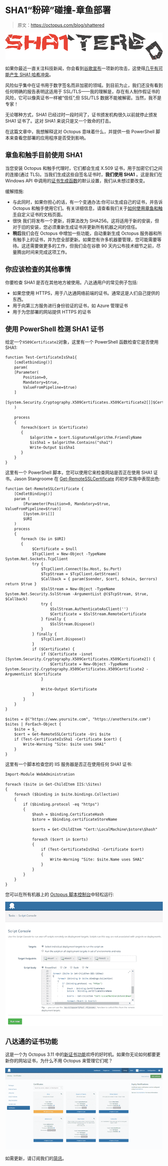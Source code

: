# SHA1“粉碎”碰撞-章鱼部署

> 原文：<https://octopus.com/blog/shattered>

[![SHA1ttered logo](img/0369d5f66e5c1a4984c6b0b4dd78003b.png)](#)

如果你最近一直关注科技新闻，你会看到[谷歌宣布](https://security.googleblog.com/2017/02/announcing-first-sha1-collision.html)一项新的攻击，这使得[几乎有可能产生 SHA1 哈希冲突](http://shattered.io/)。

风险似乎集中在证书用于数字签名而非加密的领域。到目前为止，我们还没有看到任何明确的报告表明这适用于 SSL/TLS——我的理解是，存在有人制作假证书的风险，它可以像真证书一样被“信任”,但 SSL/TLS 数据不能被解密。当然，我不是专家！

无论哪种方式，SHA1 已经过时一段时间了，证书颁发机构很久以前就停止颁发 SHA1 证书了。这对 SHA1 来说只是又一个致命的打击。

在这篇文章中，我想解释这对 Octopus 意味着什么，并提供一些 PowerShell 脚本来查看您部署的应用程序是否受到影响。

## 章鱼和触手目前使用 SHA1

当您安装 Octopus 和触手代理时，它们都会生成 X.509 证书，用于加密它们之间的连接(通过 TLS)。当我们生成这些自签名证书时，**我们使用 SHA1** 。这是我们在 Windows API 中调用的[证书生成函数](https://msdn.microsoft.com/en-us/library/windows/desktop/aa376039(v=vs.85).aspx)的默认设置，我们从未想过要改变。

缓解措施:

*   与此同时，如果你担心的话，有一个变通办法:你可以生成自己的证书，并告诉 Octopus 和触手使用它们。有关详细信息，请查看我们关于[如何使用章鱼和触手](https://octopus.com/docs/security/octopus-tentacle-communication/custom-certificates-with-octopus-server-and-tentacle)自定义证书的文档页面。
*   很快
    我们将发布一个更新，将算法改为 SHA256。这将适用于新的安装，但对于旧的安装，您必须重新生成证书并更新所有机器之间的信任。
*   **稍后**我们会在 Octopus 中增加一些功能，自动重新生成 Octopus 服务器和所有触手上的证书，并为您全部更新。如果您有许多机器要管理，您可能需要等待。这还需要做更多的工作，但我们会在谷歌 90 天内公布技术细节之前，尽量腾出时间来完成这项工作。

## 你应该检查的其他事情

你要检查 SHA1 是否在其他地方被使用。八达通用户的常见例子包括:

*   如果您使用 HTTPS，用于八达通网络前端的证书。通常这是人们自己提供的东西。
*   用于向第三方服务进行身份验证的证书，如 Azure 管理证书
*   用于为您部署的网站提供 HTTPS 的证书

## 使用 PowerShell 检测 SHA1 证书

给定一个`X509Certificate2`对象，这里有一个 PowerShell 函数检查它是否使用 SHA1:

```
function Test-CertificateIsSha1{
    [cmdletbinding()]
    param(  
    [Parameter(
        Position=0, 
        Mandatory=$true, 
        ValueFromPipeline=$true)
    ]
    [System.Security.Cryptography.X509Certificates.X509Certificate2[]]$Certificate
    ) 

    process 
    {
       foreach($cert in $Certificate)
       {
           $algorithm = $cert.SignatureAlgorithm.FriendlyName
           $isSha1 = $algorithm.Contains("sha1")
           Write-Output $isSha1
       }
    }
} 
```

这里有一个 PowerShell 脚本，您可以使用它来检查网站是否正在使用 SHA1 证书。Jason Stangroome 在 [Get-RemoteSSLCertificate](https://gist.github.com/jstangroome/5945820) 的初步实施中表现出色:

```
function Get-RemoteSSLCertificate {
    [CmdletBinding()]
    param (
        [Parameter(Position=0, Mandatory=$true, ValueFromPipeline=$true)]
        [System.Uri[]]
        $URI
    )
    process 
    {
       foreach ($u in $URI)
       {
            $Certificate = $null
            $TcpClient = New-Object -TypeName System.Net.Sockets.TcpClient
            try {
                $TcpClient.Connect($u.Host, $u.Port)
                $TcpStream = $TcpClient.GetStream()
                $Callback = { param($sender, $cert, $chain, $errors) return $true }
                $SslStream = New-Object -TypeName System.Net.Security.SslStream -ArgumentList @($TcpStream, $true, $Callback)
                try {
                    $SslStream.AuthenticateAsClient('')
                    $Certificate = $SslStream.RemoteCertificate
                } finally {
                    $SslStream.Dispose()
                }
            } finally {
                $TcpClient.Dispose()
            }
            if ($Certificate) {
                if ($Certificate -isnot [System.Security.Cryptography.X509Certificates.X509Certificate2]) {
                    $Certificate = New-Object -TypeName System.Security.Cryptography.X509Certificates.X509Certificate2 -ArgumentList $Certificate
                }

                Write-Output $Certificate
            }
        }
    }
}

$sites = @("https://www.yoursite.com", "https://anothersite.com")
$sites | ForEach-Object {
    $site = $_
    $cert = Get-RemoteSSLCertificate -Uri $site
    if (Test-CertificateIsSha1 -Certificate $cert) {
        Write-Warning "Site: $site uses SHA1"
    }
} 
```

这里有一个脚本检查您的 IIS 服务器是否正在使用任何 SHA1 证书:

```
Import-Module WebAdministration

foreach ($site in Get-ChildItem IIS:\Sites)
{
    foreach ($binding in $site.bindings.Collection)
    {
        if ($binding.protocol -eq "https") 
        {
            $hash = $binding.CertificateHash
            $store = $binding.certificateStoreName

            $certs = Get-ChildItem "Cert:\LocalMachine\$store\$hash"

            foreach ($cert in $certs) 
            {
                if (Test-CertificateIsSha1 -Certificate $cert) 
                {
                    Write-Warning "Site: $site.Name uses SHA1"
                }
            } 
        }
    }
} 
```

您可以在所有机器上的 [Octopus 脚本控制台](https://octopus.com/docs/administration/script-console)中轻松运行:

[![Running the IIS SHA1 binding detection in the Octopus script console](img/9288c2bd6438f9059a644f1dfe035c5b.png)](#)

## 八达通的证书功能

这是一个为 Octopus 3.11 中的[新证书功能](https://octopus.com/blog/certificates-feature)欢呼的好时机。如果你无论如何都要更新你的网站证书，为什么不用 Octopus 来管理它们呢？

[![Certificates feature](img/912e0e2046e2cd9134d884e9d923d4bd.png)](#)

如需更新，请订阅我们的[简讯](#newsletter)。